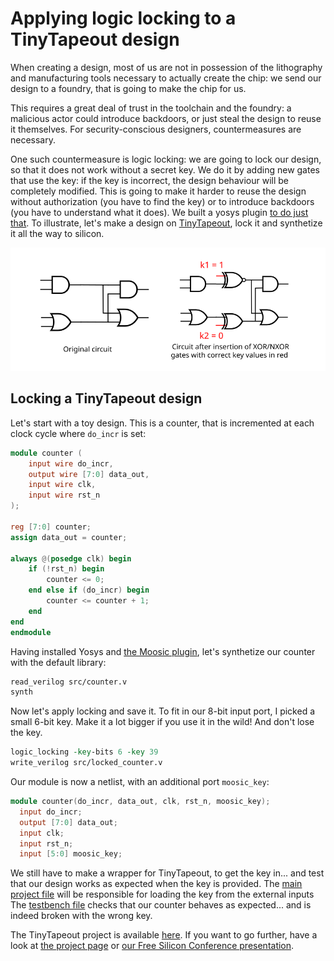 # Applying logic locking to a TinyTapeout design

When creating a design, most of us are not in possession of the lithography and manufacturing tools necessary to actually create the chip: we send our design to a foundry, that is going to make the chip for us.

This requires a great deal of trust in the toolchain and the foundry: a malicious actor could introduce backdoors, or just steal the design to reuse it themselves.
For security-conscious designers, countermeasures are necessary.

One such countermeasure is logic locking: we are going to lock our design, so that it does not work without a secret key.
We do it by adding new gates that use the key: if the key is incorrect, the design behaviour will be completely modified.
This is going to make it harder to reuse the design without authorization (you have to find the key) or to introduce backdoors (you have to understand what it does).
We built a yosys plugin [to do just that](https://github.com/Coloquinte/moosic-yosys-plugin).
To illustrate, let's make a design on [TinyTapeout](https://tinytapeout.com/), lock it and synthetize it all the way to silicon.

![My Image](XOR_NXOR_insertion.svg)

## Locking a TinyTapeout design

Let's start with a toy design. This is a counter, that is incremented at each clock cycle where `do_incr` is set:
```verilog
module counter (
    input wire do_incr,
    output wire [7:0] data_out,
    input wire clk,
    input wire rst_n
);

reg [7:0] counter;
assign data_out = counter;

always @(posedge clk) begin
    if (!rst_n) begin
        counter <= 0;
    end else if (do_incr) begin
        counter <= counter + 1;
    end
end
endmodule
```

Having installed Yosys and [the Moosic plugin](https://github.com/Coloquinte/moosic-yosys-plugin), let's synthetize our counter with the default library:
```tcl
read_verilog src/counter.v
synth
```

Now let's apply locking and save it. To fit in our 8-bit input port, I picked a small 6-bit key. Make it a lot bigger if you use it in the wild! And don't lose the key.
```tcl
logic_locking -key-bits 6 -key 39
write_verilog src/locked_counter.v
```

Our module is now a netlist, with an additional port `moosic_key`:
```verilog
module counter(do_incr, data_out, clk, rst_n, moosic_key);
  input do_incr;
  output [7:0] data_out;
  input clk;
  input rst_n;
  input [5:0] moosic_key;
```

We still have to make a wrapper for TinyTapeout, to get the key in... and test that our design works as expected when the key is provided.
The [main project file](https://github.com/Coloquinte/locked-tapeout/blob/main/src/project.v) will be responsible for loading the key from the external inputs
The [testbench file](https://github.com/Coloquinte/locked-tapeout/blob/main/test/test.py) checks that our counter behaves as expected... and is indeed broken with the wrong key.

The TinyTapeout project is available [here](https://github.com/Coloquinte/locked-tapeout).
If you want to go further, have a look at [the project page](https://github.com/Coloquinte/moosic-yosys-plugin) or [our Free Silicon Conference presentation](https://peertube.f-si.org/videos/watch/7f250190-6d8f-4a67-8ed6-d07deda7fba0).
